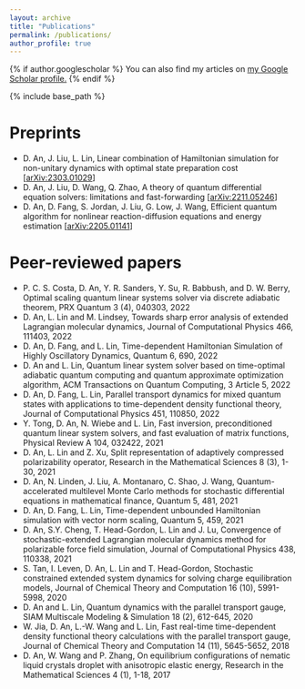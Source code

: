 ```yaml
---
layout: archive
title: "Publications"
permalink: /publications/
author_profile: true
---
```


{% if author.googlescholar %}
  You can also find my articles on <u><a href="{{author.googlescholar}}">my Google Scholar profile</a>.</u>
{% endif %}

{% include base_path %}

Preprints
======
* D. An, J. Liu, L. Lin, Linear combination of Hamiltonian simulation for non-unitary dynamics with optimal state preparation cost [[arXiv:2303.01029](https://arxiv.org/abs/2303.01029)]
* D. An, J. Liu, D. Wang, Q. Zhao, A theory of quantum differential equation solvers: limitations and fast-forwarding [[arXiv:2211.05246](https://arxiv.org/abs/2211.05246)]
* D. An, D. Fang, S. Jordan, J. Liu, G. Low, J. Wang, Efficient quantum algorithm for nonlinear reaction-diffusion equations and energy estimation [[arXiv:2205.01141](https://arxiv.org/abs/2205.01141)]

Peer-reviewed papers
======
* P. C. S. Costa, D. An, Y. R. Sanders, Y. Su, R. Babbush, and D. W. Berry, Optimal scaling quantum linear systems solver via discrete adiabatic theorem, PRX Quantum 3 (4), 040303, 2022
* D. An, L. Lin and M. Lindsey, Towards sharp error analysis of extended Lagrangian molecular dynamics, Journal of Computational Physics 466, 111403, 2022
* D. An, D. Fang, and L. Lin, Time-dependent Hamiltonian Simulation of Highly Oscillatory Dynamics, Quantum 6, 690, 2022
* D. An and L. Lin, Quantum linear system solver based on time-optimal adiabatic quantum computing and quantum approximate optimization algorithm, ACM Transactions on Quantum Computing, 3 Article 5, 2022
* D. An, D. Fang, L. Lin, Parallel transport dynamics for mixed quantum states with applications to time-dependent density functional theory, Journal of Computational Physics 451, 110850, 2022
* Y. Tong, D. An, N. Wiebe and L. Lin, Fast inversion, preconditioned quantum linear system solvers, and fast evaluation of matrix functions, Physical Review A 104, 032422, 2021
* D. An, L. Lin and Z. Xu, Split representation of adaptively compressed polarizability operator, Research in the Mathematical Sciences 8 (3), 1-30, 2021
* D. An, N. Linden, J. Liu, A. Montanaro, C. Shao, J. Wang, Quantum-accelerated multilevel Monte Carlo methods for stochastic differential equations in mathematical finance, Quantum 5, 481, 2021
* D. An, D. Fang, L. Lin, Time-dependent unbounded Hamiltonian simulation with vector norm scaling, Quantum 5, 459, 2021
* D. An, S.Y. Cheng, T. Head-Gordon, L. Lin and J. Lu, Convergence of stochastic-extended Lagrangian molecular dynamics method for polarizable force field simulation, Journal of Computational Physics 438, 110338, 2021
* S. Tan, I. Leven, D. An, L. Lin and T. Head-Gordon, Stochastic constrained extended system dynamics for solving charge equilibration models, Journal of Chemical Theory and Computation 16 (10), 5991-5998, 2020
* D. An and L. Lin, Quantum dynamics with the parallel transport gauge, SIAM Multiscale Modeling & Simulation 18 (2), 612-645, 2020
* W. Jia, D. An, L.-W. Wang and L. Lin, Fast real-time time-dependent density functional theory calculations with the parallel transport gauge, Journal of Chemical Theory and Computation 14 (11), 5645-5652, 2018
* D. An, W. Wang and P. Zhang, On equilibrium configurations of nematic liquid crystals droplet with anisotropic elastic energy, Research in the Mathematical Sciences 4 (1), 1-18, 2017
